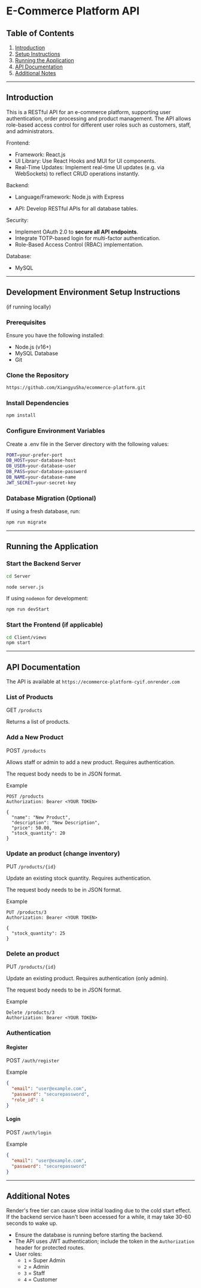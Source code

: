 # E-Commerce Platform API

## Table of Contents
1. [Introduction](#introduction)
2. [Setup Instructions](#development-environment-setup-instructions)
3. [Running the Application](#running-the-application)
4. [API Documentation](#api-documentation)
5. [Additional Notes](#additional-notes)

---

## Introduction
This is a RESTful API for an e-commerce platform, supporting user authentication, order processing and product management. The API allows role-based access control for different user roles such as customers, staff, and administrators.

Frontend:

- Framework: React.js
- UI Library: Use React Hooks and MUI for UI components.
- Real-Time Updates: Implement real-time UI updates (e.g. via WebSockets) to reflect CRUD operations instantly.

Backend:

- Language/Framework: Node.js with Express

- API: Develop RESTful APIs for all database tables.

Security:

- Implement OAuth 2.0 to **secure all API endpoints**.
- Integrate TOTP-based login for multi-factor authentication.
- Role-Based Access Control (RBAC) implementation.

Database:

- MySQL
---

## Development Environment Setup Instructions 
(if running locally)

### Prerequisites
Ensure you have the following installed:
- Node.js (v16+)
- MySQL Database
- Git

### Clone the Repository
```bash
https://github.com/XiangyuSha/ecommerce-platform.git
```

### Install Dependencies
```bash
npm install
```
### Configure Environment Variables

Create a .env file in the Server directory with the following values:
```bash
PORT=your-prefer-port
DB_HOST=your-database-host
DB_USER=your-database-user
DB_PASS=your-database-password
DB_NAME=your-database-name
JWT_SECRET=your-secret-key
```
### Database Migration (Optional)

If using a fresh database, run:
```bash
npm run migrate
```

---

## Running the Application

### Start the Backend Server
```bash
cd Server
```

```bash
node server.js
```

If using `nodemon` for development:
```bash
npm run devStart
```

### Start the Frontend (if applicable)
```bash
cd Client/views
npm start
```

---

## API Documentation

The API is available at  `https://ecommerce-platform-cyif.onrender.com`

### List of Products ###

GET `/products`

Returns a list of products.


### Add a New Product ###

POST `/products`

Allows staff or admin to add a new product. Requires authentication.

The request body needs to be in JSON format.

Example
```
POST /products
Authorization: Bearer <YOUR TOKEN>

{
  "name": "New Product",
  "description": "New Description",
  "price": 50.00,
  "stock_quantity": 20
}
```


### Update an product (change inventory) ###

PUT `/products/{id}`

Update an existing stock quantity. Requires authentication.

The request body needs to be in JSON format.

Example
```
PUT /products/3
Authorization: Bearer <YOUR TOKEN>

{
  "stock_quantity": 25
}
```


### Delete an product ###

PUT `/products/{id}`

Update an existing product. Requires authentication (only admin).

The request body needs to be in JSON format.

Example
```
Delete /products/3
Authorization: Bearer <YOUR TOKEN>
```


### Authentication
#### Register
POST `/auth/register`

Example
```json
{
  "email": "user@example.com",
  "password": "securepassword",
  "role_id": 4
}
```

#### Login
POST `/auth/login`

Example
```json
{
  "email": "user@example.com",
  "password": "securepassword"
}
```
---

## Additional Notes
Render's free tier can cause slow initial loading due to the cold start effect. If the backend service hasn't been accessed for a while, it may take 30-60 seconds to wake up.

- Ensure the database is running before starting the backend.
- The API uses JWT authentication; include the token in the `Authorization` header for protected routes.
- User roles:
  - `1` = Super Admin
  - `2` = Admin
  - `3` = Staff
  - `4` = Customer
